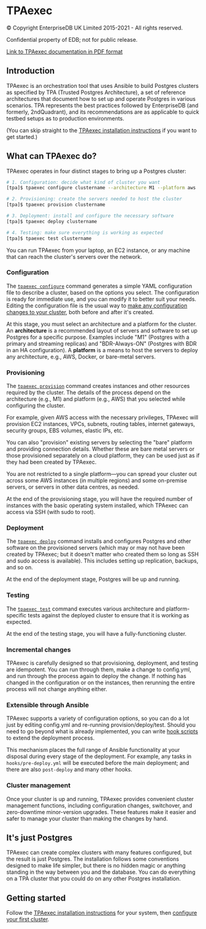 # TPAexec

© Copyright EnterpriseDB UK Limited 2015-2021 - All rights reserved.

Confidential property of EDB; not for public release.

[Link to TPAexec documentation in PDF format](tpaexec.pdf)

## Introduction

TPAexec is an orchestration tool that uses Ansible to build Postgres
clusters as specified by TPA (Trusted Postgres Architecture), a set of
reference architectures that document how to set up and operate Postgres
in various scenarios. TPA represents the best practices followed by
EnterpriseDB (and formerly, 2ndQuadrant), and its recommendations are as
applicable to quick testbed setups as to production environments.

(You can skip straight to the [TPAexec installation
instructions](INSTALL.md) if you want to get started.)

## What can TPAexec do?

TPAexec operates in four distinct stages to bring up a Postgres cluster:

```bash
# 1. Configuration: decide what kind of cluster you want
[tpa]$ tpaexec configure clustername --architecture M1 --platform aws

# 2. Provisioning: create the servers needed to host the cluster
[tpa]$ tpaexec provision clustername

# 3. Deployment: install and configure the necessary software
[tpa]$ tpaexec deploy clustername

# 4. Testing: make sure everything is working as expected
[tpa]$ tpaexec test clustername
```

You can run TPAexec from your laptop, an EC2 instance, or any machine
that can reach the cluster's servers over the network.

### Configuration

The [`tpaexec configure`](tpaexec-configure.md)
command generates a simple YAML configuration file to describe a
cluster, based on the options you select. The configuration is ready for
immediate use, and you can modify it to better suit your needs. Editing
the configuration file is the usual way to [make any configuration
changes to your cluster](configure-cluster.md), both before and after
it's created.

At this stage, you must select an architecture and a platform for the
cluster. An **architecture** is a recommended layout of servers and
software to set up Postgres for a specific purpose. Examples include
"M1" (Postgres with a primary and streaming replicas) and
"BDR-Always-ON" (Postgres with BDR in an HA configuration). A
**platform** is a means to host the servers to deploy any architecture,
e.g., AWS, Docker, or bare-metal servers.

### Provisioning

The [`tpaexec provision`](tpaexec-provision.md)
command creates instances and other resources required by the cluster.
The details of the process depend on the architecture (e.g., M1) and
platform (e.g., AWS) that you selected while configuring the cluster.

For example, given AWS access with the necessary privileges, TPAexec
will provision EC2 instances, VPCs, subnets, routing tables, internet
gateways, security groups, EBS volumes, elastic IPs, etc.

You can also "provision" existing servers by selecting the "bare"
platform and providing connection details. Whether these are bare metal
servers or those provisioned separately on a cloud platform, they can be
used just as if they had been created by TPAexec.

You are not restricted to a single platform—you can spread your cluster
out across some AWS instances (in multiple regions) and some on-premise
servers, or servers in other data centres, as needed.

At the end of the provisioning stage, you will have the required number
of instances with the basic operating system installed, which TPAexec
can access via SSH (with sudo to root).

### Deployment

The [`tpaexec deploy`](tpaexec-deploy.md)
command installs and configures Postgres and other software on the
provisioned servers (which may or may not have been created by TPAexec;
but it doesn't matter who created them so long as SSH and sudo access is
available). This includes setting up replication, backups, and so on.

At the end of the deployment stage, Postgres will be up and running.

### Testing

The [`tpaexec test`](tpaexec-test.md) command executes various
architecture and platform-specific tests against the deployed cluster to
ensure that it is working as expected.

At the end of the testing stage, you will have a fully-functioning
cluster.

### Incremental changes

TPAexec is carefully designed so that provisioning, deployment, and
testing are idempotent. You can run through them, make a change to
config.yml, and run through the process again to deploy the change. If
nothing has changed in the configuration or on the instances, then
rerunning the entire process will not change anything either.

### Extensible through Ansible

TPAexec supports a variety of configuration options, so you can do a lot
just by editing config.yml and re-running provision/deploy/test. Should
you need to go beyond what is already implemented, you can write [hook
scripts](tpaexec-hooks.md) to extend the deployment process. 

This mechanism places the full range of Ansible functionality at your
disposal during every stage of the deployment. For example, any tasks in
`hooks/pre-deploy.yml` will be executed before the main deployment;
and there are also `post-deploy` and many other hooks.

### Cluster management

Once your cluster is up and running, TPAexec provides convenient cluster
management functions, including configuration changes, switchover, and
zero-downtime minor-version upgrades. These features make it easier and
safer to manage your cluster than making the changes by hand.

## It's just Postgres

TPAexec can create complex clusters with many features configured, but
the result is just Postgres. The installation follows some conventions
designed to make life simpler, but there is no hidden magic or anything
standing in the way between you and the database. You can do everything
on a TPA cluster that you could do on any other Postgres installation.

## Getting started

Follow the [TPAexec installation instructions](INSTALL.md) for your
system, then [configure your first cluster](tpaexec-configure.md).

